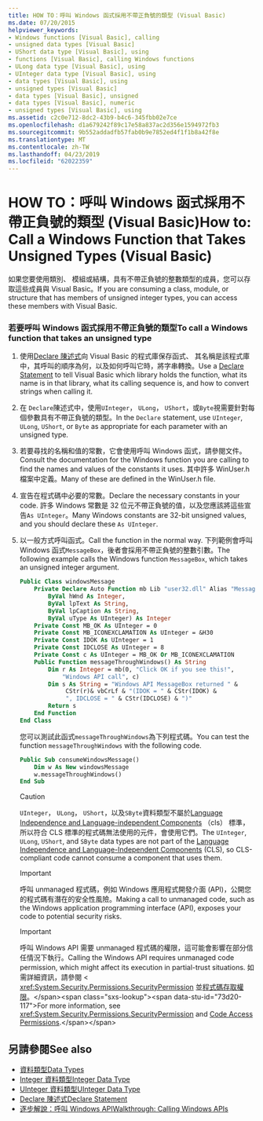```yaml
---
title: HOW TO：呼叫 Windows 函式採用不帶正負號的類型 (Visual Basic)
ms.date: 07/20/2015
helpviewer_keywords:
- Windows functions [Visual Basic], calling
- unsigned data types [Visual Basic]
- UShort data type [Visual Basic], using
- functions [Visual Basic], calling Windows functions
- ULong data type [Visual Basic], using
- UInteger data type [Visual Basic], using
- data types [Visual Basic], using
- unsigned types [Visual Basic]
- data types [Visual Basic], unsigned
- data types [Visual Basic], numeric
- unsigned types [Visual Basic], using
ms.assetid: c2c0e712-8dc2-43b9-b4c6-345fbb02e7ce
ms.openlocfilehash: d1a679242f89c17e58a837ac2d356e1594972fb3
ms.sourcegitcommit: 9b552addadfb57fab0b9e7852ed4f1f1b8a42f8e
ms.translationtype: MT
ms.contentlocale: zh-TW
ms.lasthandoff: 04/23/2019
ms.locfileid: "62022359"
---
```

# <a name="how-to-call-a-windows-function-that-takes-unsigned-types-visual-basic"></a><span data-ttu-id="73d20-102">HOW TO：呼叫 Windows 函式採用不帶正負號的類型 (Visual Basic)</span><span class="sxs-lookup"><span data-stu-id="73d20-102">How to: Call a Windows Function that Takes Unsigned Types (Visual Basic)</span></span>

<span data-ttu-id="73d20-103">如果您要使用類別、 模組或結構，具有不帶正負號的整數類型的成員，您可以存取這些成員與 Visual Basic。</span><span class="sxs-lookup"><span data-stu-id="73d20-103">If you are consuming a class, module, or structure that has members of unsigned integer types, you can access these members with Visual Basic.</span></span>

### <a name="to-call-a-windows-function-that-takes-an-unsigned-type"></a><span data-ttu-id="73d20-104">若要呼叫 Windows 函式採用不帶正負號的類型</span><span class="sxs-lookup"><span data-stu-id="73d20-104">To call a Windows function that takes an unsigned type</span></span>

1. <span data-ttu-id="73d20-105">使用[Declare 陳述式](../../../visual-basic/language-reference/statements/declare-statement.md)向 Visual Basic 的程式庫保存函式、 其名稱是該程式庫中，其呼叫的順序為何，以及如何呼叫它時，將字串轉換。</span><span class="sxs-lookup"><span data-stu-id="73d20-105">Use a [Declare Statement](../../../visual-basic/language-reference/statements/declare-statement.md) to tell Visual Basic which library holds the function, what its name is in that library, what its calling sequence is, and how to convert strings when calling it.</span></span>

2. <span data-ttu-id="73d20-106">在 `Declare`陳述式中，使用`UInteger`， `ULong`， `UShort`，或`Byte`視需要針對每個參數具有不帶正負號的類型。</span><span class="sxs-lookup"><span data-stu-id="73d20-106">In the `Declare` statement, use `UInteger`, `ULong`, `UShort`, or `Byte` as appropriate for each parameter with an unsigned type.</span></span>

3. <span data-ttu-id="73d20-107">若要尋找的名稱和值的常數，它會使用呼叫 Windows 函式，請參閱文件。</span><span class="sxs-lookup"><span data-stu-id="73d20-107">Consult the documentation for the Windows function you are calling to find the names and values of the constants it uses.</span></span> <span data-ttu-id="73d20-108">其中許多 WinUser.h 檔案中定義。</span><span class="sxs-lookup"><span data-stu-id="73d20-108">Many of these are defined in the WinUser.h file.</span></span>

4. <span data-ttu-id="73d20-109">宣告在程式碼中必要的常數。</span><span class="sxs-lookup"><span data-stu-id="73d20-109">Declare the necessary constants in your code.</span></span> <span data-ttu-id="73d20-110">許多 Windows 常數是 32 位元不帶正負號的值，以及您應該將這些宣告`As UInteger`。</span><span class="sxs-lookup"><span data-stu-id="73d20-110">Many Windows constants are 32-bit unsigned values, and you should declare these `As UInteger`.</span></span>

5. <span data-ttu-id="73d20-111">以一般方式呼叫函式。</span><span class="sxs-lookup"><span data-stu-id="73d20-111">Call the function in the normal way.</span></span> <span data-ttu-id="73d20-112">下列範例會呼叫 Windows 函式`MessageBox`，後者會採用不帶正負號的整數引數。</span><span class="sxs-lookup"><span data-stu-id="73d20-112">The following example calls the Windows function `MessageBox`, which takes an unsigned integer argument.</span></span>

    ```vb
    Public Class windowsMessage
        Private Declare Auto Function mb Lib "user32.dll" Alias "MessageBox" (
            ByVal hWnd As Integer,
            ByVal lpText As String,
            ByVal lpCaption As String,
            ByVal uType As UInteger) As Integer
        Private Const MB_OK As UInteger = 0
        Private Const MB_ICONEXCLAMATION As UInteger = &H30
        Private Const IDOK As UInteger = 1
        Private Const IDCLOSE As UInteger = 8
        Private Const c As UInteger = MB_OK Or MB_ICONEXCLAMATION
        Public Function messageThroughWindows() As String
            Dim r As Integer = mb(0, "Click OK if you see this!",
                "Windows API call", c)
            Dim s As String = "Windows API MessageBox returned " &
                 CStr(r)& vbCrLf & "(IDOK = " & CStr(IDOK) &
                 ", IDCLOSE = " & CStr(IDCLOSE) & ")"
            Return s
        End Function
    End Class
    ```

     <span data-ttu-id="73d20-113">您可以測試此函式`messageThroughWindows`為下列程式碼。</span><span class="sxs-lookup"><span data-stu-id="73d20-113">You can test the function `messageThroughWindows` with the following code.</span></span>

    ```vb
    Public Sub consumeWindowsMessage()
        Dim w As New windowsMessage
        w.messageThroughWindows()
    End Sub
    ```

    > [!CAUTION]
    > <span data-ttu-id="73d20-114">`UInteger`， `ULong`， `UShort`，以及`SByte`資料類型不屬於[Language Independence and Language-independent Components](../../../standard/language-independence-and-language-independent-components.md) （cls） 標準，所以符合 CLS 標準的程式碼無法使用的元件，會使用它們。</span><span class="sxs-lookup"><span data-stu-id="73d20-114">The `UInteger`, `ULong`, `UShort`, and `SByte` data types are not part of the [Language Independence and Language-Independent Components](../../../standard/language-independence-and-language-independent-components.md) (CLS), so CLS-compliant code cannot consume a component that uses them.</span></span>

    > [!IMPORTANT]
    > <span data-ttu-id="73d20-115">呼叫 unmanaged 程式碼，例如 Windows 應用程式開發介面 (API)，公開您的程式碼有潛在的安全性風險。</span><span class="sxs-lookup"><span data-stu-id="73d20-115">Making a call to unmanaged code, such as the Windows application programming interface (API), exposes your code to potential security risks.</span></span>

    > [!IMPORTANT]
    > <span data-ttu-id="73d20-116">呼叫 Windows API 需要 unmanaged 程式碼的權限，這可能會影響在部分信任情況下執行。</span><span class="sxs-lookup"><span data-stu-id="73d20-116">Calling the Windows API requires unmanaged code permission, which might affect its execution in partial-trust situations.</span></span> <span data-ttu-id="73d20-117">如需詳細資訊，請參閱 <<c0> <xref:System.Security.Permissions.SecurityPermission> 並[程式碼存取權限](https://docs.microsoft.com/previous-versions/dotnet/netframework-4.0/h846e9b3(v=vs.100))。</span><span class="sxs-lookup"><span data-stu-id="73d20-117">For more information, see <xref:System.Security.Permissions.SecurityPermission> and [Code Access Permissions](https://docs.microsoft.com/previous-versions/dotnet/netframework-4.0/h846e9b3(v=vs.100)).</span></span>

## <a name="see-also"></a><span data-ttu-id="73d20-118">另請參閱</span><span class="sxs-lookup"><span data-stu-id="73d20-118">See also</span></span>

- [<span data-ttu-id="73d20-119">資料類型</span><span class="sxs-lookup"><span data-stu-id="73d20-119">Data Types</span></span>](../../../visual-basic/language-reference/data-types/index.md)
- [<span data-ttu-id="73d20-120">Integer 資料類型</span><span class="sxs-lookup"><span data-stu-id="73d20-120">Integer Data Type</span></span>](../../../visual-basic/language-reference/data-types/integer-data-type.md)
- [<span data-ttu-id="73d20-121">UInteger 資料類型</span><span class="sxs-lookup"><span data-stu-id="73d20-121">UInteger Data Type</span></span>](../../../visual-basic/language-reference/data-types/uinteger-data-type.md)
- [<span data-ttu-id="73d20-122">Declare 陳述式</span><span class="sxs-lookup"><span data-stu-id="73d20-122">Declare Statement</span></span>](../../../visual-basic/language-reference/statements/declare-statement.md)
- [<span data-ttu-id="73d20-123">逐步解說：呼叫 Windows API</span><span class="sxs-lookup"><span data-stu-id="73d20-123">Walkthrough: Calling Windows APIs</span></span>](../../../visual-basic/programming-guide/com-interop/walkthrough-calling-windows-apis.md)
